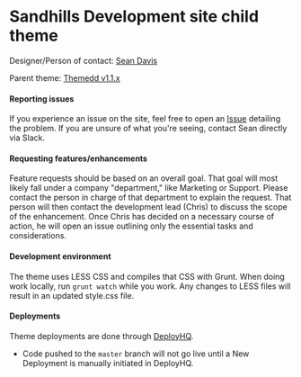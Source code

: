 # Sandhills Development site child theme

Designer/Person of contact: [Sean Davis](https://github.com/SDavisMedia)

Parent theme: [Themedd v1.1.x](https://github.com/easydigitaldownloads/themedd)

#### Reporting issues
If you experience an issue on the site, feel free to open an [Issue](https://github.com/sandhillsdevelopment/SHD-Site/issues) detailing the problem. If you are unsure of what you're seeing, contact 
Sean directly via Slack.

#### Requesting features/enhancements
Feature requests should be based on an overall goal. That goal will most likely fall under a company "department," like Marketing or Support. Please contact the person in charge of that department to explain the request. That person will then contact the development lead (Chris) to discuss the scope of the enhancement. Once Chris has decided on a necessary course of action, he will open an issue outlining only the essential tasks and considerations.

#### Development environment
The theme uses LESS CSS and compiles that CSS with Grunt. When doing work locally, run `grunt watch` while you work. Any changes to LESS files will result in an updated style.css file.

#### Deployments
Theme deployments are done through [DeployHQ](https://affiliatewp.deployhq.com/). 

* Code pushed to the `master` branch will not go live until a New Deployment is manually initiated in DeployHQ.
